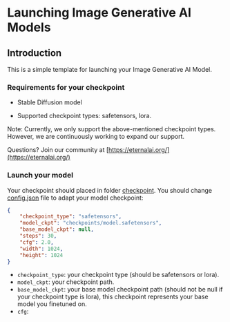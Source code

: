 # Launching Image Generative AI Models

## Introduction

This is a simple template for launching your Image Generative AI Model.

### Requirements for your checkpoint

- Stable Diffusion model

- Supported checkpoint types: safetensors, lora.

Note: Currently, we only support the above-mentioned checkpoint types. However, we are continuously working to expand our support.

Questions? Join our community at [https://eternalai.org/](https://eternalai.org/)

### Launch your model
Your checkpoint should placed in folder [checkpoint](./checkpoints/).
You should change [config.json](./config.json) file to adapt your model checkpoint:
```json
{
    "checkpoint_type": "safetensors",
    "model_ckpt": "checkpoints/model.safetensors",
    "base_model_ckpt": null,
    "steps": 30,
    "cfg": 2.0,
    "width": 1024,
    "height": 1024
}
```
- `checkpoint_type`: your checkpoint type (should be safetensors or lora).
- `model_ckpt`: your checkpoint path.
- `base_model_ckpt`: your base model checkpoint path (should not be null if your checkpoint type is lora), this checkpoint represents your base model you finetuned on.
- `cfg`: 
